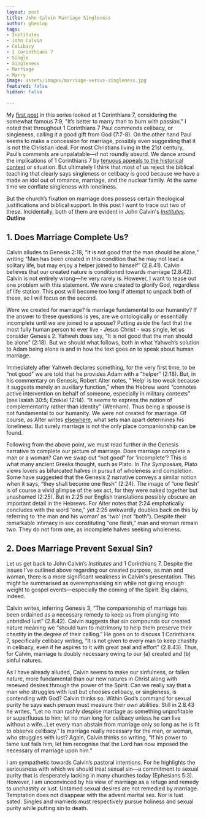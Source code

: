 ```yaml
---
layout: post
title: John Calvin Marriage Singleness
author: gheslop
tags:
- Institutes
- John Calvin
- Celibacy
- 1 Corinthians 7
- Single
- Singleness
- Marriage
- Marry
image: assets/images/marriage-versus-singleness.jpg
featured: false
hidden: false

---
```

My [first post](https://rekindle.co.za/content/2020-11-12-1-corinthians-7-is-it-better-to-marry "Is is better to marry?") in this series looked at 1 Corinthians 7, considering the somewhat famous 7:9, "It’s better to marry than to burn with passion." I noted that throughout 1 Corinthians 7 Paul commends celibacy, or singleness, calling it a good gift from God (7:7-8). On the other hand Paul seems to make a concession for marriage, possibly even suggesting that it is not the Christian ideal. For most Christians living in the 21st century, Paul’s comments are unpalatable—if not roundly absurd. We dance around the implications of 1 Corinthians 7 by [tenuous appeals to the historical context](https://rekindle.co.za/content/2020-11-18-1-corinthians-7 "The 'Corinthian problem'") or situation. But ultimately I think that most of us reject the biblical teaching that clearly says singleness or celibacy is good because we have a made an idol out of romance, marriage, and the nuclear family. At the same time we conflate singleness with loneliness.

But the church’s fixation on marriage does possess certain theological justifications and biblical support. In this post I want to trace out two of these. Incidentally, both of them are evident in John Calvin's [_Institutes_](https://ccel.org/ccel/calvin/institutes/institutes?queryID=6908343&resultID=698 "Calvin's Institutes (free online)")_._ **Outline**

## 1. Does Marriage Complete Us?

Calvin alludes to Genesis 2:18, “It is not good that the man should be alone,” writing “Man has been created in this condition that he may not lead a solitary life, but may enjoy a helper joined to himself” (2.8.41). Calvin believes that our created nature is conditioned towards marriage (2.8.42). Calvin is not entirely wrong—he very rarely is. However, I want to tease out one problem with this statement. We were created to glorify God, regardless of life station. This post will become too long if attempt to unpack both of these, so I will focus on the second.

Were we created for marriage? Is marriage fundamental to our humanity? If the answer to these questions is yes, are we ontologically or essentially incomplete until we are joined to a spouse? Putting aside the fact that the most fully human person to ever live - Jesus Christ - was single, let us consider Genesis 2. Yahweh does say, “It is not good that the man should be alone” (2:18). But we should what follows, both in what Yahweh’s solution to Adam being alone is and in how the text goes on to speak about human marriage.

Immediately after Yahweh declares something, for the very first time, to be “not good” we are told that he provides Adam with a “helper” (2:18). But, in his commentary on Genesis, Robert Alter notes, “‘Help’ is too weak because it suggests merely an auxiliary function,” when the Hebrew word “connotes active intervention on behalf of someone, especially in military contexts” (see Isaiah 30:5; Ezekiel 12:14). “It seems to express the notion of complementarity rather than identity” (Wenham). Thus being a spouse is not fundamental to our humanity. We were not created for marriage. Of course, as Alter writes [elsewhere](http://www.rekindle.co.za/content/rediscovering-the-art-of-biblical-narrative/ "Alter: The Art Of Biblical Narrative"), what sets man apart determines his loneliness. But surely marriage is not the only place companionship can be found.

Following from the above point, we must read further in the Genesis narrative to complete our picture of marriage. Does marriage complete a man or a woman? Can we swap out “not good” for ‘incomplete’? This is what many ancient Greeks thought, such as Plato. In _The Symposium,_ Plato views lovers as bifurcated halves in pursuit of wholeness and completion. Some have suggested that the Genesis 2 narrative conveys a similar notion when it says, “they shall become one flesh” (2:24). The image of “one flesh” is of course a vivid glimpse of the sex act, for they were naked together but unashamed (2:25). But in 2:25 our English translations possibly obscure an important detail in the Hebrews. For Alter notes that 2:24 emphatically concludes with the word “one,” yet 2:25 awkwardly doubles back on this by referring to ‘the man and his woman’ as ‘two’ (not “both”). Despite their remarkable intimacy in sex constituting “one flesh,” man and woman remain two. They do not form one, as incomplete halves seeking wholeness.

## 2. Does Marriage Prevent Sexual Sin?

Let us get back to John Calvin’s _Institutes_ and 1 Corinthians 7. Despite the issues I’ve outlined above regarding our created purpose, as man and woman, there is a more significant weakness in Calvin's presentation. This might be summarised as overemphasising sin while not giving enough weight to gospel events—especially the coming of the Spirit. Big claims, indeed.

Calvin writes, inferring Genesis 3, “The companionship of marriage has been ordained as a necessary remedy to keep us from plunging into unbridled lust” (2.8.42). Calvin suggests that sin compounds our created nature meaning we “should turn to matrimony to help them preserve their chastity in the degree of their calling.” He goes on to discuss 1 Corinthians 7, specifically celibacy writing, “It is not given to every man to keep chastity in celibacy, even if he aspires to it with great zeal and effort” (2.8.43). Thus, for Calvin, marriage is doubly necessary owing to our (a) created and (b) sinful natures.

As I have already alluded, Calvin seems to make our sinfulness, or fallen nature, more fundamental than our new natures in Christ along with renewed desires through the power of the Spirit. Can we really say that a man who struggles with lust but chooses celibacy, or singleness, is contending with God? Calvin thinks so. Within God’s command for sexual purity he says each person must measure their own abilities. Still in 2.8.43 he writes, “Let no man rashly despise marriage as something unprofitable or superfluous to him; let no man long for celibacy unless he can live without a wife…Let every man abstain from marriage only so long as he is fit to observe celibacy.” Is marriage really necessary for the man, or woman, who struggles with lust? Again, Calvin thinks so writing, “If his power to tame lust fails him, let him recognise that the Lord has now imposed the necessary of marriage upon him.”

I am sympathetic towards Calvin’s pastoral intentions. For he highlights the seriousness with which we should treat sexual sin—a commitment to sexual purity that is desperately lacking in many churches today (Ephesians 5:3). However, I am unconvinced by his view of marriage as a refuge and remedy to unchastity or lust. Untamed sexual desires are not remedied by marriage. Temptation does not disappear with the advent marital sex. Nor is lust sated. Singles and marrieds must respectively pursue holiness and sexual purity while putting sin to death.